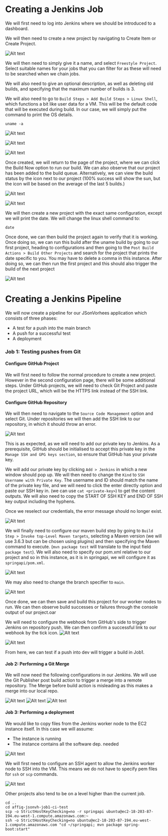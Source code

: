# Creating a Jenkins Job

We will first need to log into Jenkins where we should be introduced to a dashboard.

We will then need to create a new project by navigating to Create Item or Create Project.

![Alt text](NavigateToNewProject.PNG)

We will then need to simply give it a name, and select ```Freestyle Project```. Select suitable names for your jobs that you can filter for as these will need to be searched when we chain jobs.

We will also need to give an optional description, as well as deleting old builds, and specifying that the maximum number of builds is 3.

We will also need to go to ```Build Steps > Add Build Steps > Linux Shell```, which functions a bit like user data for a VM. This will be the default code that will be executed during build. In our case, we will simply put the command to print the OS details.

```
uname -a
```

![Alt text](CreateNewJob.PNG)

![Alt text](CreateNewJob2.PNG)

![Alt text](CreateNewJob3.PNG)

Once created, we will return to the page of the project, where we can click the Build Now option to run our build. We can also observe that our project has been added to the build queue. Alternatively, we can view the build status by the icon next to our project (100% success will show the sun, but the icon will be based on the average of the last 5 builds.)

![Alt text](BuildNow1.PNG)

![Alt text](BuildStatus.PNG)

We will then create a new project with the exact same configuration, except we will print the date. We will change the linux shell command to:
```
date
```

Once done, we can then build the project again to verify that it is working. Once doing so, we can run this build after the uname build by going to our first project, heading to configurations and then going to the ```Post Build Actions > Build Other Projects``` and search for the project that prints the date specific to you. You may have to delete a comma in this instance. After doing so, we can then run the first project and this should also trigger the build of the next project

![Alt text](BuildOtherProjects.PNG)

# Creating a Jenkins Pipeline
We will now create a pipeline for our JSonVorhees application which consists of three phases:
* A test for a push into the main branch
* A push for a successful test
* A deployment

### Job 1: Testing pushes from Git

#### Configure GitHub Project

We will first need to follow the normal procedure to create a new project. However in the second configuration page, there will be some additional steps. Under GitHub projects, we will need to check Git Project and paste the project URL, which will be the HTTPS link instead of the SSH link.

#### Configure GitHub Repository

We will then need to navigate to the ```Source Code Management``` option and select Git. Under repositories we will then add the SSH link to our repository, in which it should throw an error.

![Alt text](SourceCodeManagementError.PNG)

This is as expected, as we will need to add our private key to Jenkins. As a prerequisite, GitHub should be initialised to accept this private key in the ```Manage SSH and GPG keys section```, so ensure that GitHub has your private key.

We will add our private key by clicking ```Add > Jenkins``` in which a new window should pop up. We will then need to change the ```Kind``` to ```SSH Username with Private Key```.
The username and ID should match the name of the private key file, and we will need to click the enter directly option and paste our SSH key in. (we can use ```cat <private-key>```) to get the content outputs. We will also need to copy the START OF SSH KEY and END OF SSH key output including the hyphens.

Once we reselect our credentials, the error message should no longer exist.

![Alt text](SourceCodeManagement.PNG)

We will finally need to configure our maven build step by going to ```Build Step > Invoke top-Level Maven targets```, selecting a Maven version (we will use 3.6.3 but can be chosen using plugins) and then specifying the Maven command to execute. (```mvn package test``` will translate to the input field ```package test```). We will also need to specify our pom.xml relative to our project and so in this instance, as it is in springapi, we will configure it as ```springapi/pom.xml```.

![Alt text](MavenConfig.PNG)

We may also need to change the branch specifier to ```main```.

![Alt text](mainBranchSpecifier.PNG)

Once done, we can then save and build this project for our worker nodes to run. We can then observe build successes or failures through the console output of our project.oar

We will need to configure the webhook from GitHub's side to trigger Jenkins on repository push. We can then confirm a successful link to our webhook by the tick icon.
![Alt text](GithubWebhook.PNG)

![Alt text](ConfirmedWebhook.PNG)

From here, we can test if a push into dev will trigger a build in Job1.

#### Job 2: Performing a Git Merge

We will now need the following configurations in our Jenkins.
We will use the Git Publisher post build action to trigger a merge into a remote repository. The Merge before build action is misleading as this makes a merge into our local repo.

![Alt text](Job2Config1.PNG)
![Alt text](Job2Config2.PNG)
![Alt text](Job2Config3.PNG)

#### Job 3: Performing a deployment
We would like to copy files from the Jenkins worker node to the EC2 instance itself. In this case we will assume:
* The instance is running
* The instance contains all the software dep. needed

![Alt text](SSHAgent.PNG)

We will first need to configure an SSH agent to allow the Jenkins worker node to SSH into the VM. This means we do not have to specify pem files for ```ssh``` or ```scp``` commands.

![Alt text](Job3ExecuteShell.PNG)

Other projects also tend to be on a level higher than the current job.

```
cd ..
cd affiq-jsonvh-job1-ci-test
scp -o StrictHostKeyChecking=no -r springapi ubuntu@ec2-18-203-87-194.eu-west-1.compute.amazonaws.com:~
ssh -o StrictHostKeyChecking=no ubuntu@ec2-18-203-87-194.eu-west-1.compute.amazonaws.com "cd ~/springapi; mvn package spring-boot:start"
```
